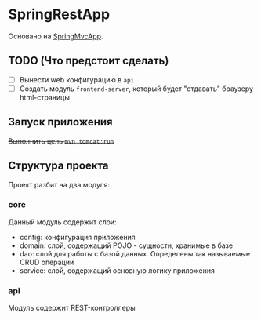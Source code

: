 # SpringRestApp

Основано на [SpringMvcApp](https://github.com/kolya-t/SpringMvcApp).

## TODO (Что предстоит сделать)

- [ ] Вынести web конфигурацию в `api`
- [ ] Создать модуль `frontend-server`, который будет "отдавать" браузеру html-страницы

## Запуск приложения

~~Выполнить цель `mvn tomcat:run`~~

## Структура проекта

Проект разбит на два модуля:

### core

Данный модуль содержит слои:
- config: конфигурация приложения
- domain: слой, содержащий POJO - сущности, хранимые в базе
- dao: слой для работы с базой данных. Определены так называемые CRUD операции
- service: слой, содержащий основную логику приложения

### api

Модуль содержит REST-контроллеры
